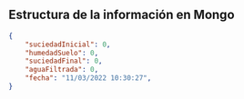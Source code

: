 ## Estructura de la información en Mongo
```JSON
{
    "suciedadInicial": 0,
    "humedadSuelo": 0,
    "suciedadFinal": 0,
    "aguaFiltrada": 0,
    "fecha": "11/03/2022 10:30:27",
}
```

